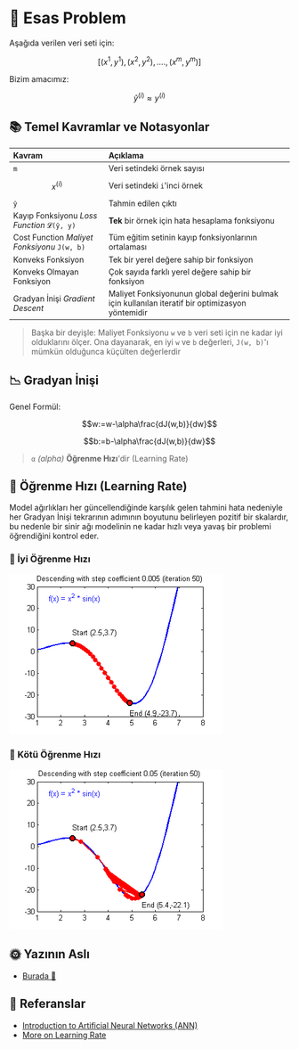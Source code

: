 # 🔎 Esas Problem

Aşağıda verilen veri seti için:

$$[(x^{1},y^{1}), (x^{2},y^{2}), ...., (x^{m},y^{m})]$$

Bizim amacımız:

$$\hat{y}^{(i)} \approx y^{(i)}$$

## 📚 Temel Kavramlar ve Notasyonlar

| Kavram | Açıklama |
| :--- | :--- |
| `m` | Veri setindeki örnek sayısı |
| $$x^{(i)}$$ | Veri setindeki `i`'inci örnek |
| `ŷ` | Tahmin edilen çıktı |
| Kayıp Fonksiyonu _Loss Function_ `𝓛(ŷ, y)` | **Tek** bir örnek için hata hesaplama fonksiyonu |
| Cost Function _Maliyet Fonksiyonu_ `𝙹(w, b)` | Tüm eğitim setinin kayıp fonksiyonlarının ortalaması |
| Konveks Fonksiyon | Tek bir yerel değere sahip bir fonksiyon |
| Konveks Olmayan Fonksiyon | Çok sayıda farklı yerel değere sahip bir fonksiyon |
| Gradyan İnişi _Gradient Descent_ | Maliyet Fonksiyonunun global değerini bulmak için kullanılan iteratif bir optimizasyon yöntemidir |

> Başka bir deyişle: Maliyet Fonksiyonu `w` ve `b` veri seti için ne kadar iyi olduklarını ölçer. Ona dayanarak, en iyi `w` ve `b` değerleri, `𝙹(w, b)`'ı mümkün olduğunca küçülten değerlerdir

## 📉 Gradyan İnişi

Genel Formül:

$$w:=w-\alpha\frac{dJ(w,b)}{dw}$$

$$b:=b-\alpha\frac{dJ(w,b)}{dw}$$

> `α` _\(alpha\)_ **Öğrenme Hızı**'dir \(Learning Rate\)

## 🥽 Öğrenme Hızı \(Learning Rate\)

Model ağırlıkları her güncellendiğinde karşılık gelen tahmini hata nedeniyle her Gradyan İnişi tekrarının adımının boyutunu belirleyen pozitif bir skalardır, bu nedenle bir sinir ağı modelinin ne kadar hızlı veya yavaş bir problemi öğrendiğini kontrol eder.

### 🎀 İyi Öğrenme Hızı

![](../.gitbook/assets/GoodSGD.gif)

### 💢 Kötü Öğrenme Hızı

![](../.gitbook/assets/BadSGD.gif)

## 🌞 Yazının Aslı

* [Burada 🐾](https://dl.asmaamir.com/0-nnconcepts/0-generalconcepts)

## 🧐 Referanslar

* [Introduction to Artificial Neural Networks \(ANN\)](https://searchenterpriseai.techtarget.com/definition/neural-network)
* [More on Learning Rate](https://machinelearningmastery.com/learning-rate-for-deep-learning-neural-networks/)

